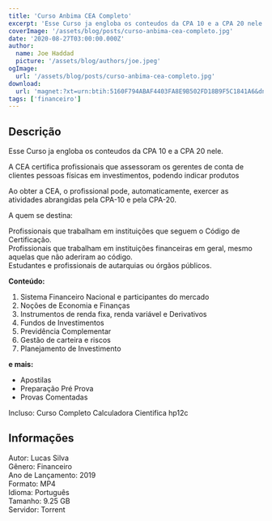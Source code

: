 ```yaml
---
title: 'Curso Anbima CEA Completo'
excerpt: 'Esse Curso ja engloba os conteudos da CPA 10 e a CPA 20 nele.  A CEA certifica profissionais que assessoram os gerentes de conta de clientes pessoas físicas em investimentos, podendo indicar produtos  Ao obter a CEA, o profissional pode, automaticamente, exercer as atividades abr'
coverImage: '/assets/blog/posts/curso-anbima-cea-completo.jpg'
date: '2020-08-27T03:00:00.000Z'
author:
  name: Joe Haddad
  picture: '/assets/blog/authors/joe.jpeg'
ogImage:
  url: '/assets/blog/posts/curso-anbima-cea-completo.jpg'
download:
  url: 'magnet:?xt=urn:btih:5160F794ABAF4403FA8E9B502FD18B9F5C1841A6&dn=cea&tr=udp%3a%2f%2ftracker.openbittorrent.com%3a1337%2fannounce&tr=udp%3a%2f%2ftracker.opentrackr.org%3a1337%2fannounce'
tags: ['financeiro']
---
```

<h2>Descrição</h2>
<p></p><p>Esse Curso ja engloba os conteudos da CPA 10 e a CPA 20 nele.</p><p>A CEA certifica profissionais que assessoram os gerentes de conta de clientes pessoas físicas em investimentos, podendo indicar produtos</p><p>Ao obter a CEA, o profissional pode, automaticamente, exercer as atividades abrangidas pela CPA-10 e pela CPA-20.</p><p>A quem se destina:</p><p>Profissionais que trabalham em instituições que seguem o Código de Certificação.<br/>Profissionais que trabalham em instituições financeiras em geral, mesmo aquelas que não aderiram ao código.<br/>Estudantes e profissionais de autarquias ou órgãos públicos.</p><p><strong>Conteúdo:</strong></p><ol><li>Sistema Financeiro Nacional e participantes do mercado</li><li>Noções de Economia e Finanças</li><li>Instrumentos de renda fixa, renda variável e Derivativos</li><li>Fundos de Investimentos</li><li>Previdência Complementar</li><li>Gestão de carteira e riscos</li><li>Planejamento de Investimento</li></ol><p><strong>e mais:</strong></p><ul><li>Apostilas</li><li>Preparação Pré Prova</li><li>Provas Comentadas</li></ul><p>Incluso: Curso Completo Calculadora Cientifica hp12c</p><h2>Informações</h2><p>Autor: Lucas Silva<br/>Gênero: Financeiro<br/>Ano de Lançamento: 2019<br/>Formato: MP4<br/>Idioma: Português<br/>Tamanho: 9.25 GB<br/>Servidor: Torrent</p>
